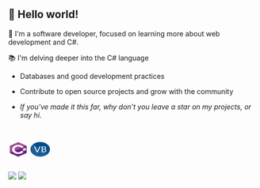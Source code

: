## 👋 Hello world!

🚀 I'm a software developer, focused on learning more about web development and C#.


📚 I'm delving deeper into the C# language 
- Databases and good development practices
- Contribute to open source projects and grow with the community

- *If you've made it this far, why don't you leave a star on my projects, or say hi*.
##
<div style="display: inline_block"><br>
<img align="center" alt="Isac-Csharp" height="30" width="40" src="https://raw.githubusercontent.com/devicons/devicon/master/icons/csharp/csharp-original.svg"> 
<img align="center" alt="Isac-Csharp" height="30" width="40" src="https://github.com/devicons/devicon/blob/master/icons/visualbasic/visualbasic-original.svg">
</div>

##

</div>


<div> 
  <a href = "mailto:isacfernandes35@gmaol.com"><img src="https://img.shields.io/badge/-Gmail-%23333?style=for-the-badge&logo=gmail&logoColor=white" target="_blank"></a>
  <a href="https://www.linkedin.com/in/isac-fernandes1/" target="_blank"><img src="https://img.shields.io/badge/-LinkedIn-%230077B5?style=for-the-badge&logo=linkedin&logoColor=white" target="_blank"></a> 
  
</div>
